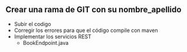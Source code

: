 ## Crear una rama de GIT con su nombre_apellido 
 - Subir el codigo
 - Corregir los errores para que el c&oacute;digo compile con maven
 - Implementar los servicios REST 
   - BookEndpoint.java